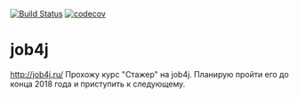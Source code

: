 [![Build Status](https://travis-ci.org/AndranikMikhailyan/job4j.svg?branch=master)](https://travis-ci.org/AndranikMikhailyan/job4j)
[![codecov](https://codecov.io/gh/AndranikMikhailyan/job4j/branch/master/graph/badge.svg)](https://codecov.io/gh/AndranikMikhailyan/job4j)

# job4j
http://job4j.ru/
Прохожу курс "Стажер" на job4j. Планирую пройти его до конца 2018 года и приступить к следующему. 